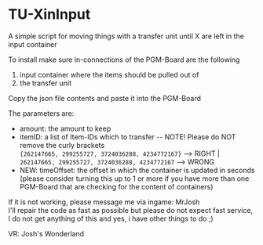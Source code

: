 # TU-XinInput
A simple script for moving things with a transfer unit until X are left in the input container

To install make sure in-connections of the PGM-Board are the following
  1. input container where the items should be pulled out of
  2. the transfer unit

Copy the json file contents and paste it into the PGM-Board

The parameters are:
- amount: the amount to keep
- itemID: a list of Item-IDs which to transfer -- NOTE! Please do NOT remove the curly brackets <br /> `{262147665, 299255727, 3724036288, 4234772167}` --> RIGHT |  `262147665, 299255727, 3724036288, 4234772167` --> WRONG
- NEW: timeOffset: the offset in which the container is updated in seconds (please consider turning this up to 1 or more if you have more than one PGM-Board that are checking for the content of containers)

If it is not working, please message me via ingame: MrJosh <br />
I'll repair the code as fast as possible but please do not expect fast service, I do not get anything of this and yes, i have other things to do ;)

VR: Josh's Wonderland
